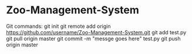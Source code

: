 # Zoo-Management-System

Git commands:
git init
git remote add origin https://github.com/username/Zoo-Management-System.git
git add test.py
git pull origin master
git commit -m "messge goes here" test.py
git push origin master
